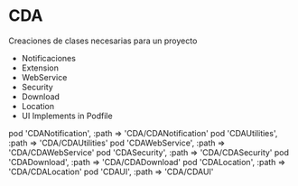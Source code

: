 # CDA
Creaciones de clases necesarias para un proyecto
  - Notificaciones
  - Extension 
  - WebService
  - Security
  - Download
  - Location
  - UI
Implements in Podfile

  pod 'CDANotification', 		:path => 'CDA/CDANotification'
  pod 'CDAUtilities',       :path => 'CDA/CDAUtilities'
  pod 'CDAWebService', 		  :path => 'CDA/CDAWebService'
  pod 'CDASecurity',        :path => 'CDA/CDASecurity'
  pod 'CDADownload', 		    :path => 'CDA/CDADownload'
  pod 'CDALocation',        :path => 'CDA/CDALocation'
  pod 'CDAUI',              :path => 'CDA/CDAUI'
